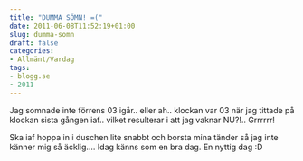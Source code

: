 ```yaml
---
title: "DUMMA SÖMN! =("
date: 2011-06-08T11:52:19+01:00
slug: dumma-somn
draft: false
categories:
- Allmänt/Vardag
tags:
- blogg.se
- 2011
---
```

Jag somnade inte förrens 03 igår.. eller ah.. klockan var 03 när jag tittade på klockan sista gången iaf.. vilket resulterar i att jag vaknar NU?!.. Grrrrrr!  
  
Ska iaf hoppa in i duschen lite snabbt och borsta mina tänder så jag inte känner mig så äcklig.... Idag känns som en bra dag. En nyttig dag :D